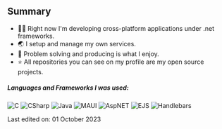 ## Summary

- 👨‍💻 Right now I'm developing cross-platform applications under .net frameworks.
- 🌏 I setup and manage my own services.
- 🔑 Problem solving and producing is what I enjoy.
- ⭐ All repositories you can see on my profile are my open source projects.

##### Languages and Frameworks I was used:

![C](https://img.shields.io/badge/-C-000000?style=flat&logo=c)
![CSharp](https://img.shields.io/badge/-CSharp-000000?style=flat&logo=csharp)
![Java](https://img.shields.io/badge/-Java-000000?style=flat&logo=java)
![MAUI](https://img.shields.io/badge/-MAUI-000000?style=flat&logo=maui)
![AspNET](https://img.shields.io/badge/-AspNET-000000?style=flat&logo=aspnet)
![EJS](https://img.shields.io/badge/-EJS-000000?style=flat&logo=ejs)
![Handlebars](https://img.shields.io/badge/-Handlebars-000000?style=flat&logo=Handlebars)

Last edited on: 01 October 2023
